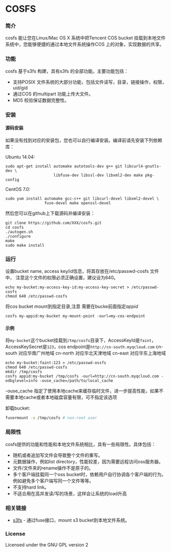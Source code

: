# COSFS


### 简介

cosfs 能让您在Linux/Mac OS X 系统中把Tencent COS bucket 挂载到本地文件
系统中，您能够便捷的通过本地文件系统操作COS 上的对象，实现数据的共享。

### 功能

cosfs 基于s3fs 构建，具有s3fs 的全部功能。主要功能包括：

* 支持POSIX 文件系统的大部分功能，包括文件读写，目录，链接操作，权限，uid/gid
* 通过COS 的multipart 功能上传大文件。
* MD5 校验保证数据完整性。

### 安装

#### 源码安装

如果没有找到对应的安装包，您也可以自行编译安装。编译前请先安装下列依赖库：

Ubuntu 14.04:

```
sudo apt-get install automake autotools-dev g++ git libcurl4-gnutls-dev \
                     libfuse-dev libssl-dev libxml2-dev make pkg-config
```

CentOS 7.0:

```
sudo yum install automake gcc-c++ git libcurl-devel libxml2-devel \
                 fuse-devel make openssl-devel
```

然后您可以在github上下载源码并编译安装：

```
git clone https://github.com/XXX/cosfs.git
cd cosfs
./autogen.sh
./configure
make
sudo make install
```

### 运行

设置bucket name, access key/id信息，将其存放在/etc/passwd-cosfs 文件中，
注意这个文件的权限必须正确设置，建议设为640。

```
echo my-bucket:my-access-key-id:my-access-key-secret > /etc/passwd-cosfs
chmod 640 /etc/passwd-cosfs
```

将cos bucket mount到指定目录,注意 需要在bucke前面指定*appid*
```
cosfs my-appid:my-bucket my-mount-point -ourl=my-cos-endpoint
```
#### 示例

将`my-bucket`这个bucket挂载到`/tmp/cosfs`目录下，AccessKeyId是`faint`，
AccessKeySecret是`123`，cos endpoint是`http://cn-south.myqcloud.com`
cn-south 对应华南广州地域
cn-north 对应华北天津地域
cn-east 对应华东上海地域
```
echo my-bucket:faint:123 > /etc/passwd-ossfs
chmod 640 /etc/passwd-cosfs
mkdir /tmp/cosfs
cosfs appid:my-bucket /tmp/cosfs -ourl=http://cn-south.myqcloud.com -odbglevel=info -ouse_cache=/path/to/local_cache
```
-ouse_cache 指定了使用本地cache来缓存临时文件，进一步提高性能，如果不需要本地cache或者本地磁盘容量有限，可不指定该选项

卸载bucket:

```bash
fusermount -u /tmp/cosfs # non-root user
```

### 局限性

cosfs提供的功能和性能和本地文件系统相比，具有一些局限性。具体包括：

* 随机或者追加写文件会导致整个文件的重写。
* 元数据操作，例如list directory，性能较差，因为需要远程访问oss服务器。
* 文件/文件夹的rename操作不是原子的。
* 多个客户端挂载同一个oss bucket时，依赖用户自行协调各个客户端的行为。例如避免多个客户端写同一个文件等等。
* 不支持hard link。
* 不适合用在高并发读/写的场景，这样会让系统的load升高


### 相关链接

* [s3fs](https://github.com/s3fs-fuse/s3fs-fuse) - 通过fuse接口，mount s3 bucket到本地文件系统。


### License

Licensed under the GNU GPL version 2

